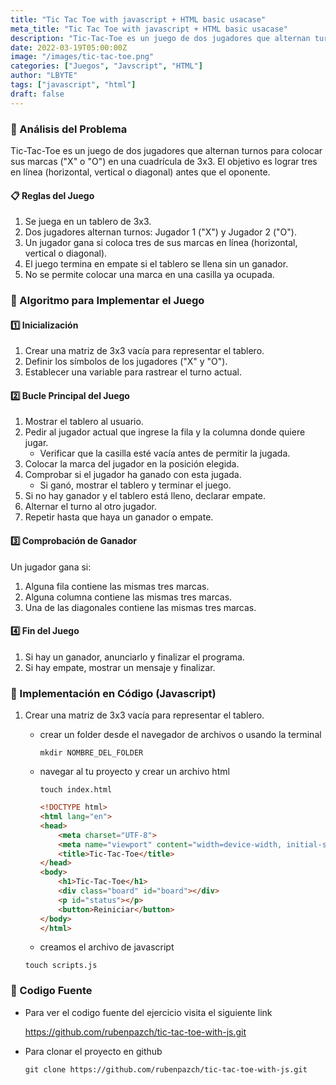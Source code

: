 ```yaml
---
title: "Tic Tac Toe with javascript + HTML basic usacase"
meta_title: "Tic Tac Toe with javascript + HTML basic usacase"
description: "Tic-Tac-Toe es un juego de dos jugadores que alternan turnos para colocar sus marcas ('X' o 'O') en una cuadrícula de 3x3. El objetivo es lograr tres en línea (horizontal, vertical o diagonal) antes que el oponente."
date: 2022-03-19T05:00:00Z
image: "/images/tic-tac-toe.png"
categories: ["Juegos", "Javscript", "HTML"]
author: "LBYTE"
tags: ["javascript", "html"]
draft: false
---
```



### 📌 Análisis del Problema
Tic-Tac-Toe es un juego de dos jugadores que alternan turnos para colocar sus marcas ("X" o "O") en una cuadrícula de 3x3. El objetivo es lograr tres en línea (horizontal, vertical o diagonal) antes que el oponente.

#### 📋 Reglas del Juego

1. Se juega en un tablero de 3x3.
2. Dos jugadores alternan turnos: Jugador 1 ("X") y Jugador 2 ("O").
3. Un jugador gana si coloca tres de sus marcas en línea (horizontal, vertical o diagonal).
4. El juego termina en empate si el tablero se llena sin un ganador.
5. No se permite colocar una marca en una casilla ya ocupada.

### 📌 Algoritmo para Implementar el Juego

#### 1️⃣ Inicialización

1. Crear una matriz de 3x3 vacía para representar el tablero.
2. Definir los símbolos de los jugadores ("X" y "O").
3. Establecer una variable para rastrear el turno actual.


#### 2️⃣ Bucle Principal del Juego

1. Mostrar el tablero al usuario.
2. Pedir al jugador actual que ingrese la fila y la columna donde quiere jugar.
    * Verificar que la casilla esté vacía antes de permitir la jugada.
3. Colocar la marca del jugador en la posición elegida.
4. Comprobar si el jugador ha ganado con esta jugada.
    * Si ganó, mostrar el tablero y terminar el juego.
5. Si no hay ganador y el tablero está lleno, declarar empate.
6. Alternar el turno al otro jugador.
7. Repetir hasta que haya un ganador o empate.

#### 3️⃣ Comprobación de Ganador

Un jugador gana si:

1. Alguna fila contiene las mismas tres marcas.
2. Alguna columna contiene las mismas tres marcas.
3. Una de las diagonales contiene las mismas tres marcas.

#### 4️⃣ Fin del Juego
1. Si hay un ganador, anunciarlo y finalizar el programa.
2. Si hay empate, mostrar un mensaje y finalizar.

### 📌 Implementación en Código (Javascript)

1. Crear una matriz de 3x3 vacía para representar el tablero.

    * crear un folder desde el navegador de archivos o usando la terminal 

        ```
        mkdir NOMBRE_DEL_FOLDER
        ```
    * navegar al tu proyecto y crear un archivo html
        ```
        touch index.html
        ```
    
        ```html
        <!DOCTYPE html>
        <html lang="en">
        <head>
            <meta charset="UTF-8">
            <meta name="viewport" content="width=device-width, initial-scale=1.0">
            <title>Tic-Tac-Toe</title>
        </head>
        <body>
            <h1>Tic-Tac-Toe</h1>
            <div class="board" id="board"></div>
            <p id="status"></p>
            <button>Reiniciar</button>
        </body>
        </html>

        ```

    * creamos el archivo de javascript
    ```
    touch scripts.js
    ```



### 📌 Codigo Fuente

* Para ver el codigo fuente del ejercicio visita el siguiente link

   https://github.com/rubenpazch/tic-tac-toe-with-js.git 

* Para clonar el proyecto en github

    ```
    git clone https://github.com/rubenpazch/tic-tac-toe-with-js.git
    ```